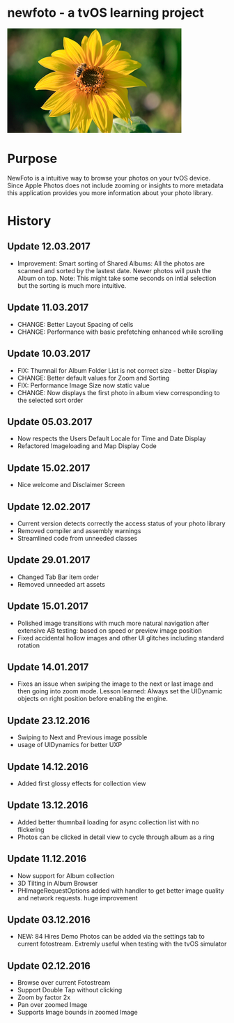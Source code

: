 # newfoto - a tvOS learning project

![newfoto icon](https://raw.githubusercontent.com/rawshooter/newfoto/master/newfoto/icons/AppleTV-Icon-App-Small-400x240.png)


# Purpose
NewFoto is a intuitive way to browse your photos on your tvOS device. Since Apple Photos does not include zooming or insights to more metadata this application provides you more information about your photo library.

# History

## Update 12.03.2017
* Improvement: Smart sorting of Shared Albums: All the photos are scanned and sorted by the lastest date. Newer photos will push the Album on top. Note: This might take some seconds on intial selection but the sorting is much more intuitive.


## Update 11.03.2017
* CHANGE: Better Layout Spacing of cells
* CHANGE: Performance with basic prefetching enhanced while scrolling

## Update 10.03.2017
* FIX: Thumnail for Album Folder List is not correct size - better Display
* CHANGE: Better default values for Zoom and Sorting
* FIX: Performance Image Size now static value
* CHANGE: Now displays the first photo in album view corresponding to the selected sort order


## Update 05.03.2017
* Now respects the Users Default Locale for Time and Date Display
* Refactored Imageloading and Map Display Code 


## Update 15.02.2017
* Nice welcome and Disclaimer Screen

## Update 12.02.2017
* Current version detects correctly the access status of your photo library
* Removed compiler and assembly warnings
* Streamlined code from unneeded classes

## Update 29.01.2017
* Changed Tab Bar item order
* Removed unneeded art assets


## Update 15.01.2017
* Polished image transitions with much more natural navigation after extensive AB testing: based on speed or preview image position
* Fixed accidental hollow images and other UI glitches including standard rotation

## Update 14.01.2017
* Fixes an issue when swiping the image to the next or last image and then going into zoom mode. Lesson learned: Always set the UIDynamic objects on right position before enabling the engine. 

## Update 23.12.2016
* Swiping to Next and Previous image possible
* usage of UIDynamics for better UXP

## Update 14.12.2016
* Added first glossy effects for collection view


## Update 13.12.2016
* Added better thumnbail loading for async collection list with no flickering
* Photos can be clicked in detail view to cycle through album as a ring 

## Update 11.12.2016
* Now support for Album collection
* 3D Tilting in Album Browser
* PHImageRequestOptions added with handler to get better image quality and network requests. huge improvement

## Update 03.12.2016

* NEW: 84 Hires Demo Photos can be added via the settings tab to current fotostream. Extremly useful when testing with the tvOS simulator

## Update 02.12.2016


* Browse over current Fotostream
* Support Double Tap without clicking
* Zoom by factor 2x
* Pan over zoomed Image
* Supports Image bounds in zoomed Image

